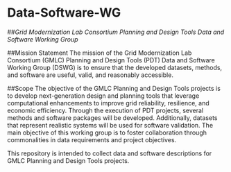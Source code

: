 # Data-Software-WG
##*Grid Modernization Lab Consortium Planning and Design Tools Data and Software Working Group*

##Mission Statement
The mission of the Grid Modernization Lab Consortium (GMLC) Planning and Design Tools (PDT) Data and Software Working Group (DSWG) is to ensure that the developed datasets, methods, and software are useful, valid, and reasonably accessible.

##Scope
The objective of the GMLC Planning and Design Tools projects is to develop next-generation design and planning tools that leverage computational enhancements to improve grid reliability, resilience, and economic efficiency. Through the execution of PDT projects, several methods and software packages will be developed. Additionally, datasets that represent realistic systems will be used for software validation. The main objective of this working group is to foster collaboration through commonalities in data requirements and project objectives. 

This repository is intended to collect data and software descriptions for GMLC Planning and Design Tools projects. 
